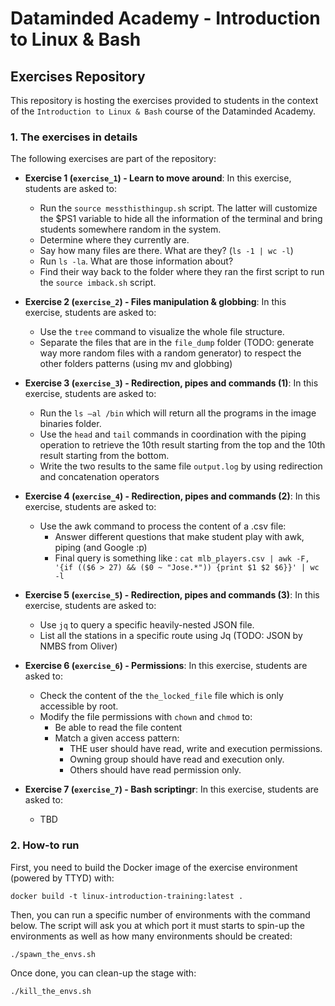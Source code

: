 # Dataminded Academy - Introduction to Linux & Bash
## Exercises Repository

This repository is hosting the exercises provided to students in the context of the `Introduction to Linux & Bash` course of the Dataminded Academy.

### 1. The exercises in details

The following exercises are part of the repository:

* **Exercise 1 (`exercise_1`) - Learn to move around**: In this exercise, students are asked to:
    * Run the `source messthisthingup.sh` script. The latter will customize the $PS1 variable to hide all the information of the terminal and bring students somewhere random in the system.
    * Determine where they currently are.
    * Say how many files are there. What are they? (`ls -1 | wc -l`)
    * Run `ls -la`. What are those information about?
    * Find their way back to the folder where they ran the first script to run the `source imback.sh` script.

* **Exercise 2 (`exercise_2`) - Files manipulation & globbing**: In this exercise, students are asked to:
    * Use the `tree` command to visualize the whole file structure.
    * Separate the files that are in the `file_dump` folder (TODO: generate way more random files with a random generator) to respect the other folders patterns (using mv and globbing) 

* **Exercise 3 (`exercise_3`) - Redirection, pipes and commands (1)**: In this exercise, students are asked to:
    * Run the `ls –al /bin` which will return all the programs in the image binaries folder.
    * Use the `head` and `tail` commands in coordination with the piping operation to retrieve the 10th result starting from the top and the 10th result starting from the bottom.
    * Write the two results to the same file `output.log` by using redirection and concatenation operators

* **Exercise 4 (`exercise_4`) - Redirection, pipes and commands (2)**: In this exercise, students are asked to:
    * Use the awk command to process the content of a .csv file:
        * Answer different questions that make student play with awk, piping (and Google :p)
        * Final query is something like : `cat mlb_players.csv | awk -F,  '{if (($6 > 27) && ($0 ~ "Jose.*")) {print $1 $2 $6}}' | wc -l`

* **Exercise 5 (`exercise_5`) - Redirection, pipes and commands (3)**: In this exercise, students are asked to:
    * Use `jq` to query a specific heavily-nested JSON file.
    * List all the stations in a specific route using Jq (TODO: JSON by NMBS from Oliver)

* **Exercise 6 (`exercise_6`) - Permissions**: In this exercise, students are asked to:
    * Check the content of the `the_locked_file` file which is only accessible by root.
    * Modify the file permissions with `chown` and `chmod` to:
        * Be able to read the file content
        * Match a given access pattern:
            * THE user should have read, write and execution permissions. 
            * Owning group should have read and execution only. 
            * Others should have read permission only.


* **Exercise 7 (`exercise_7`) - Bash scriptingr**: In this exercise, students are asked to:
    * TBD

### 2. How-to run 

First, you need to build the Docker image of the exercise environment (powered by TTYD) with:
```
docker build -t linux-introduction-training:latest .
```

Then, you can run a specific number of environments with the command below. The script will ask you at which port it must starts to spin-up the environments as well as how many environments should be created: 
```
./spawn_the_envs.sh
```

Once done, you can clean-up the stage with:
```
./kill_the_envs.sh
```